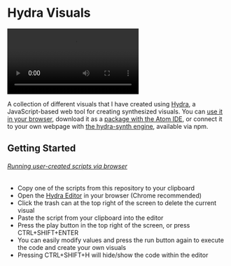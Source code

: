 # Hydra Visuals

![](https://user-images.githubusercontent.com/1672142/117237665-45c8d000-ade0-11eb-8f18-6c8f0ec44e87.mp4)

A collection of different visuals that I have created using [Hydra](https://github.com/ojack/hydra), a JavaScript-based web tool for creating synthesized visuals. You can [use it in your browser](https://hydra.ojack.xyz/), download it as a [package with the Atom IDE](https://atom.io/packages/atom-hydra), or connect it to your own webpage with [the hydra-synth engine](https://www.npmjs.com/package/hydra-synth), available via npm.

## Getting Started 

###### <ins>*Running user-created scripts via browser*</ins>
- Copy one of the scripts from this repository to your clipboard
- Open the [Hydra Editor](https://hydra.ojack.xyz/) in your browser (Chrome recommended)
- Click the trash can at the top right of the screen to delete the current visual
- Paste the script from your clipboard into the editor
- Press the play button in the top right of the screen, or press CTRL+SHIFT+ENTER
- You can easily modify values and press the run button again to execute the code and create your own visuals
- Pressing CTRL+SHIFT+H will hide/show the code within the editor
